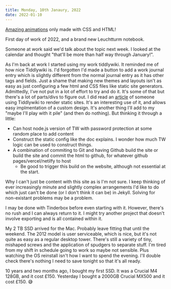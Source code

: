 ```yaml
---
title: Monday, 10th Janaury, 2022
date: 2022-01-10
---
```


[Amazing animations](https://codepen.io/davidkpiano/pens/public) only made with CSS and HTML!

First day of work of 2022, and a brand new Leuchtturm notebook.

Someone at work said we'd talk about the topic next week. I looked at the calendar and thought "that'll be more than half way through January!". 

As I'm back at work I started using my work tiddlywiki. It reminded me of how nice Tiddlywiki is. I'd forgotten I'd made a button to add a work journal entry which is slightly different from the normal journal entry as it has other tags and fields. Just a shame that making new themes and layouts isn't as easy as just configuring a few html and CSS files like static site generators. Admittedly, I've not put in a lot of effort to try and do it. It's some of that but there's a lot of parts/divs to figure out. I did read an [article](https://mydigitalmark.com/easily-build-static-html-sites-from-json-with-aws-lambda-and-tiddlywiki/) of someone using Tiddlywiki to render static sites. It's an interesting use of it, and allows easy implmentation of a custom design. It's another thing I'll add to my "maybe I'll play with it pile" (and then do nothing). But thinking it through a little:

* Can host node.js version of TW with password protection at some random place to add content
* Construct the static config like the doc explains. I wonder how much TW logic can be used to construct things.
* A combination of commiting to Git and having Github build the site or build the site and commit the html to github, for whatever github pages/vercel/netilfy to host
  * Be good to trigger this build on the website, although not essential at the start.

Why I can't just be content with this site as is I'm not sure. I keep thinking of ever increasingly minute and slightly complex arrangements I'd like to do which just can't be done (or I don't think it can be) in Jekyll. Solving for non-existant problems may be a problem.

I may be done with Tinderbox before even starting with it. However, there's no rush and I can always return to it. I might try another project that doesn't involve exporting and is all contained within it. 

My 2 TB SSD arrived for the Mac. Probably leave fitting that until the weekend. The 2012 model is user serviceable, which is nice, but it's not quite as easy as a regular desktop tower. There's still a variety of tiny, mishaped screws and the application of spudgers to separate stuff. I'm tired from my shift in schedule going to work so maybe not sensible. Plus watching the OS reinstall isn't how I want to spend the evening. I'll double check there's nothing I need to save tonight so that it's all ready. 

10 years and two months ago, I bought my first SSD. It was a Crucial M4 128GB, and it cost £150. Yesterday I bought a 2000GB Crucial MX500 and it cost £150. 😅